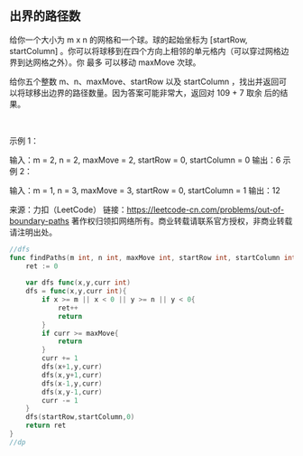 ## 出界的路径数
给你一个大小为 m x n 的网格和一个球。球的起始坐标为 [startRow, startColumn] 。你可以将球移到在四个方向上相邻的单元格内（可以穿过网格边界到达网格之外）。你 最多 可以移动 maxMove 次球。

给你五个整数 m、n、maxMove、startRow 以及 startColumn ，找出并返回可以将球移出边界的路径数量。因为答案可能非常大，返回对 109 + 7 取余 后的结果。

 

示例 1：


输入：m = 2, n = 2, maxMove = 2, startRow = 0, startColumn = 0
输出：6
示例 2：


输入：m = 1, n = 3, maxMove = 3, startRow = 0, startColumn = 1
输出：12

来源：力扣（LeetCode）
链接：https://leetcode-cn.com/problems/out-of-boundary-paths
著作权归领扣网络所有。商业转载请联系官方授权，非商业转载请注明出处。
```go
//dfs
func findPaths(m int, n int, maxMove int, startRow int, startColumn int) int {
    ret := 0
    
    var dfs func(x,y,curr int)
    dfs = func(x,y,curr int){
        if x >= m || x < 0 || y >= n || y < 0{
            ret++
            return 
        }
        if curr >= maxMove{
            return 
        }
        curr += 1
        dfs(x+1,y,curr)
        dfs(x,y+1,curr)
        dfs(x-1,y,curr)
        dfs(x,y-1,curr)
        curr -= 1
    }
    dfs(startRow,startColumn,0) 
    return ret 
}
//dp
```
